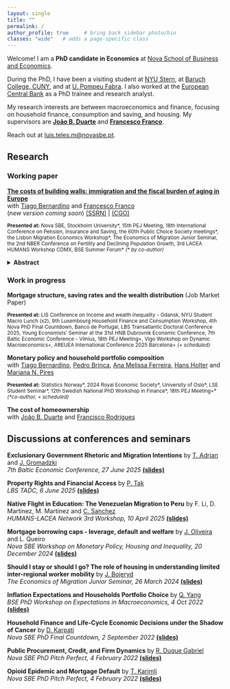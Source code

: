 ```yaml
---
layout: single
title: ""
permalink: /
author_profile: true     # bring back sidebar photo/bio
classes: "wide"   # adds a page-specific class
---
```



Welcome! I am a **PhD candidate in Economics** at [Nova School of Business and Economics](http://novasbe.pt).

During the PhD, I have been a visiting student at [NYU Stern](https://www.stern.nyu.edu/experience-stern/about/departments-centers-initiatives/academic-departments/finance), at [Baruch College, CUNY](https://zicklin.baruch.cuny.edu/), and at [U. Pompeu Fabra](https://www.upf.edu/web/econ/). I also worked at the [European Central Bank](https://www.ecb.europa.eu/home/html/index.en.html) as a PhD trainee and research analyst.

My research interests are between macroeconomics and finance, focusing on household finance, consumption and saving, and housing. My supervisors are [**João B. Duarte**](https://jbduarte.com) and [**Francesco Franco**](https://www.novasbe.unl.pt/en/faculty-research/faculty/faculty-detail/id/55/francesco-franco).

Reach out at [luis.teles.m@novasbe.pt](mailto://luis.teles.m@novasbe.pt).

<a id="research"></a>
## Research

### Working paper

**[The costs of building walls: immigration and the fiscal burden of aging in Europe](https://papers.ssrn.com/sol3/papers.cfm?abstract_id=4932922)** <br> with [Tiago Bernardino](https://www.su.se/english/profiles/tibe6711-1.511719) and [Francesco Franco](https://www.novasbe.unl.pt/en/faculty-research/faculty/faculty-detail/id/55/francesco-franco)<br> (_new version coming soon_) [(SSRN)](https://papers.ssrn.com/sol3/papers.cfm?abstract_id=4932922) | 
[(CGO)](https://www.thecgo.org/wp-content/uploads/2024/02/CGO-2024-Immigration-WorkingPaper-Feb-CostsofBuildingWalls.pdf)

 <small><strong>Presented at:</strong> Nova SBE, Stockholm University\*, 15th PEJ Meeting, 18th International Conference on Pension, Insurance and Saving, the 60th Public Choice Society meetings\*, the Lisbon Migration Economics Workshop\*, The Economics of Migration Junior Seminar, the 2nd NBER Conference on Fertility and Declining Population Growth, 3rd LACEA HUMANS Workshop CDMX, BSE Summer Forum\* <i>(* by co-author)</i></small>

<details>

<summary><strong>Abstract</strong></summary>
 Population aging strains public finances by raising old-age dependency ratios. We show that immigration alleviates this fiscal burden when it is mostly composed of working-age individuals, even if they are low- skilled. Revisiting the standard population projection model, we demonstrate that increasing immigration flows decreases future dependency ratios, relieving public finances. We also unveil the decreasing returns of this effect, which make restricting immigration more costly. Combining this framework with rich micro data on taxes and benefits, we find that interrupting immigration flows would increase the fiscal burden of aging in the Euro area by 20%, with substantial variation across countries. Increasing fertility is not an alternative, as the benefits of a larger labor force only emerge after 40 years and do not offset higher ed- ucation spending. Our findings indicate that restricting immigration in Europe can substantially increase the tax burden on native workers.<br><br>
 
</details>

### Work in progress

**Mortgage structure, saving rates and the wealth distribution** (Job Market Paper)

 <small><strong>Presented at:</strong> LIS Conference on Income and wealth inequality - Gdansk, NYU Student Macro Lunch (x2), 9th Luxembourg Household Finance and Consumption Workshop, 4th Nova PhD Final Countdown, Banco de Portugal, LBS Transatlantic Doctoral Conference 2025, Young Economists’ Seminar at the 31st HNB Dubrovnik Economic Conference, 7th Baltic Economic Conference - Vilnius, 18th PEJ Meeting+, Vigo Workshop on Dynamic Macroeconomics+, AREUEA International Conference 2025 Barcelona+ <i>(+ scheduled)</i></small>

**Monetary policy and household portfolio composition** <br> with [Tiago Bernardino](https://www.tiagobernardino.com), [Pedro Brinca](https://pedrobrinca.pt), [Ana Melissa Ferreira](https://www2.novasbe.unl.pt/en/programs/phds/phd-in-economics-finance/phd-students/current-phd-students/id/209/melissa-ferreira), [Hans Holter](https://sites.google.com/site/hansaholter/) and [Mariana N. Pires](http://www.mariananetopires.com)

 <small><strong>Presented at:</strong> Statistics Norway\*, 2024 Royal Economic Society\*, University of Oslo\*, LSE Student Seminar\*, 12th Swedish National PhD Workshop in Finance\*, 18th PEJ Meeting+\* <i>(\*co-author, + scheduled)</i></small>


**The cost of homeownership** <br> with [João B. Duarte](https://jbduarte.com) and [Francisco Rodrigues](https://www.novasbe.unl.pt/en/programs/phds/phd-in-economics-finance/phd-students/current-phd-students/id/1179/francisco-franca-rodrigues)


<a id="discussions"></a>
## Discussions at conferences and seminars

**Exclusionary Government Rhetoric and Migration Intentions** by [T. Adrjan](https://sites.google.com/site/paweladrjaneconomics/) and [J. Gromadzki](https://www.jgromadzki.com)<br>
_7th Baltic Economic Conference, 27 June 2025_ [**(slides)**](/files/Gromadzki_2025_Discussion_LTM_v1.1_27.06.2025.pdf)

**Property Rights and Financial Access** by [P. Tak](https://www.purnoortak.com)<br>
_LBS TADC, 6 June 2025_ [**(slides)**](/files/Tak_2025_Discussion_LTM_v1.2_10.04.2025.pdf)

**Native Flight in Education: The Venezuelan Migration to Peru** by F. Li, D. Martinez, M. Martinez and [C. Sanchez](https://cristsanchez.github.io/research/)<br>
_HUMANS-LACEA Network 3rd Workshop, 10 April 2025_ [**(slides)**](/files/Sanchez_2025_Discussion_LTM_v2_10.04.2025.pdf)

**Mortgage borrowing caps - leverage, default and welfare** by [J. Oliveira](https://www.joaogoliveira.com) and L. Queiro<br>
_Nova SBE Workshop on Monetary Policy, Housing and Inequality, 20 December 2024_ [**(slides)**](/files/OliveiraQueiro_2024_Discussion_LTM_v1.1_20.12.2024.pdf)

**Should I stay or should I go? The role of housing in understanding limited inter-regional worker mobility** by [J. Bojeryd](https://www.jesperbojeryd.se)<br>
_The Economics of Migration Junior Seminar, 26 March 2024_ [**(slides)**](/files/Bojeryd_2024_Discussion_LTM_v1.5_27.03.2024.pdf)

**Inflation Expectations and Households Portfolio Choice** 
by [Q. Yang](https://www.sfi.ch/en/people/qingyuan-yang) 
<br>
_BSE PhD Workshop on Expectations in Macroeconomics, 4 Oct 2022_ [**(slides)**](/files/Yang_2022_Discussion_LTM_v1.pdf)

**Household Finance and Life-Cycle Economic Decisions under the Shadow of Cancer** 
by [D. Karpati](https://www.danielkarpati.com) 
<br>
_Nova SBE PhD Final Countdown, 2 September 2022_ [**(slides)**](/files/Karpati_2022_Discussion_LTM_v1.1.pdf)

**Public Procurement, Credit, and Firm Dynamics** 
by [R. Duque Gabriel](https://www.ricardoduquegabriel.com) 
<br>
_Nova SBE PhD Pitch Perfect, 4 February 2022_ [**(slides)**](/files/Gabriel_2022_Discussion_LTM.pdf)

**Opioid Epidemic and Mortgage Default** 
by [T. Karimli](https://turalkarimli.github.io) 
<br>
_Nova SBE PhD Pitch Perfect, 4 February 2022_ [**(slides)**](/files/Karimli_2022_Discussion_LTM.pdf)

